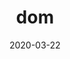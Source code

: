 ---
title: dom
album_key: RmgCw7
game: new_horizons
layout: slideshow
icon: dom
# depricate?
date: 2020-03-22
---